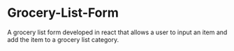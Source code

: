 # Grocery-List-Form
A grocery list form developed in react that allows a user to input an item and add the item to a grocery list category.
